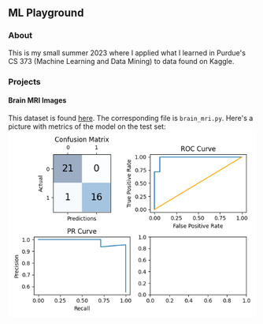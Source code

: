 ## ML Playground

### About

This is my small summer 2023 where I applied what I learned in 
Purdue's CS 373 (Machine Learning and Data Mining) to data found
on Kaggle.  </br>


### Projects

#### Brain MRI Images

This dataset is found [here](https://www.kaggle.com/datasets/navoneel/brain-mri-images-for-brain-tumor-detection). The 
corresponding file is `brain_mri.py`. 
Here's a picture with metrics of the model on the test set: ![](https://github.com/dhsiehcode/ml_playground/blob/b4586ed839e6f6a7bb087ab79758ba7b7795cfe9/3%20then%204%20components.png)
